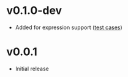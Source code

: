 # v0.1.0-dev
* Added for expression support ([test cases](https://github.com/ExSemantic/feel_ex/blob/master/test/expression_tests/for_expression_test.exs))
# v0.0.1
* Initial release
